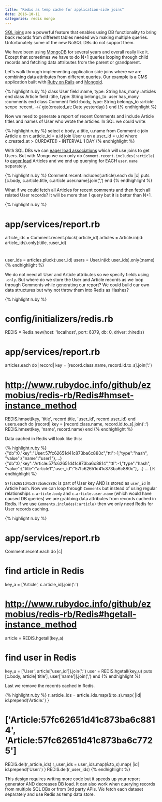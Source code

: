 ```yaml
---
title: "Redis as temp cache for application-side joins"
date: 2016-10-11
categories: redis mongo
---
```


[SQL joins](http://www.w3schools.com/sql/sql_join.asp) are a powerful feature that enables using DB functionality to bring back records from different tables needed w/o making multiple queries.  Unfortunately some of the new NoSQL DBs do not support them.

We have been using [MongoDB](http://mongodb.com) for several years and overall really like it.  Except that sometimes we have to do N+1 queries looping through child records and fetching data attributes from the parent or grandparent.  

Let's walk through implementing application side joins where we are combining data attributes from different queries.  Our example is a CMS application built with [Ruby on Rails](http://rubyonrails.org/) and [Mongoid](https://github.com/mongodb/mongoid).

{% highlight ruby %}
class User
  field :name, type: String
  has_many :articles
end
class Article
  field :title, type: String
  belongs_to :user
  has_many :comments
end
class Comment
  field :body, type: String
  belongs_to :article
  scope :recent, ->{ gte(created_at: Date.yesterday)  }
end
{% endhighlight %}

Now we need to generate a report of recent Comments and include Article titles and names of User who wrote the articles.  In SQL we could write:

{% highlight ruby %}
select
c.body, a.title, u.name
from Comment c
join Article a on c.article_id = a.id
join User u on a.user_id = u.id
where c.created_at > CURDATE() - INTERVAL 1 DAY
{% endhighlight %}

With SQL DBs we can [eager load associations](http://guides.rubyonrails.org/active_record_querying.html#eager-loading-associations) which will use joins to get Users.  But with Mongo we can only do `Comment.recent.includes(:article)` to [eager load](http://www.rubydoc.info/github/mongoid/mongoid/Mongoid%2FCriteria%3Aincludes) Articles and we end up querying for EACH `user.name` separately.  

{% highlight ruby %}
Comment.recent.includes(:article).each do |c|
  puts [c.body, c.article.title, c.article.user.name].join(',')
end
{% endhighlight %}

What if we could fetch all Articles for recent comments and then fetch all related User records?  It will be more than 1 query but it is better than N+1.  

{% highlight ruby %}
# app/services/report.rb
article_ids = Comment.recent.pluck(:article_id)
articles = Article.in(id: article_ids).only(:title, :user_id)
#
user_ids = articles.pluck(:user_id)
users = User.in(id: user_ids).only(:name)
{% endhighlight %}

We do not need all User and Article attributes so we specify fields using `.only`.  But where do we store the User and Article records as we loop through Comments while generating our report?  We could build our own data structures but why not throw them into Redis as Hashes?

{% highlight ruby %}
# config/initializers/redis.rb
REDIS = Redis.new(host: 'localhost', port: 6379, db: 0, driver: :hiredis)
# app/services/report.rb
articles.each do |record|
  key = [record.class.name, record.id.to_s].join(':')
  # http://www.rubydoc.info/github/ezmobius/redis-rb/Redis#hmset-instance_method
  REDIS.hmset(key, 'title', record.title, 'user_id', record.user_id)
end
users.each do |record|
  key = [record.class.name, record.id.to_s].join(':')
  REDIS.hmset(key, 'name', record.name)
end
{% endhighlight %}

Data cached in Redis will look like this:

{% highlight ruby %}
{"db":0,"key":"User:57fc62651d41c873ba6c880c","ttl":-1,"type":"hash",
"value":{"name":"user1"},...}
{"db":0,"key":"Article:57fc62651d41c873ba6c8814","ttl":-1,"type":"hash",
"value":{"title":"article1","user_id":"57fc62651d41c873ba6c880c"},...}
...
{% endhighlight %}

`57fc62651d41c873ba6c880c` is part of User key AND is stored as `user_id` in Article hash. Now we can loop through `Comments` but instead of using regular relationships `c.article.body` and `c.article.user.name` (which would have caused DB queries) we are grabbing data attributes from records cached in Redis.  If we use `Comments.includes(:article)` then we only need Redis for User records caching.  

{% highlight ruby %}
# app/services/report.rb
Comment.recent.each do |c|
  # find article in Redis
  key_a = ['Article', c.article_id].join(':')
  # http://www.rubydoc.info/github/ezmobius/redis-rb/Redis#hgetall-instance_method
  article = REDIS.hgetall(key_a)
  # find user in Redis
  key_u = ['User', article['user_id']].join(':')
  user = REDIS.hgetall(key_u)
  puts [c.body, article['title'], user['name']].join(',')
end
{% endhighlight %}

Last we remove the records cached in Redis.  

{% highlight ruby %}
r_article_ids = article_ids.map(&:to_s).map{ |id| id.prepend('Article:') }
# ['Article:57fc62651d41c873ba6c8814', 'Article:57fc62651d41c873ba6c7725']
REDIS.del(r_article_ids)
r_user_ids = user_ids.map(&:to_s).map{ |id| id.prepend('User:') }
REDIS.del(r_user_ids)
{% endhighlight %}

This design requires writing more code but it speeds up your report generator AND decreases DB load.  It can also work when querying records from multiple SQL DBs or from 3rd party APIs.  We fetch each dataset separately and use Redis as temp data store.
